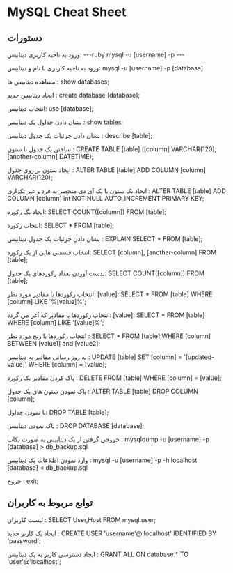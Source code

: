 # MySQL Cheat Sheet

## دستورات 

ورود به ناحیه کاربری دیتابیس: ---ruby mysql -u [username] -p ---

ورود به ناحیه کاربری با نام و دیتابیس: mysql -u [username] -p [database]

مشاهده دیتابیس ها : show databases;

ایجاد دیتابیس جدید : create database [database];

انتخاب دیتابیس: use [database];

نشان دادن جداول یک دیتابیس : show tables;

نشان دادن جزئیات یک جدول دیتابیس : describe [table];

ساختن یک جدول با ستون : CREATE TABLE [table] ([column] VARCHAR(120), [another-column] DATETIME);

ایجاد ستون بر روی جدول : ALTER TABLE [table] ADD COLUMN [column] VARCHAR(120);

ایجاد یک ستون با یک آی دی منحصر به فرد و غیر تکراری : ALTER TABLE [table] ADD COLUMN [column] int NOT NULL AUTO_INCREMENT PRIMARY KEY;

ایجاد یگ رکورد: SELECT COUNT([column]) FROM [table];

انتخاب رکورد: SELECT * FROM [table];

نشان دادن جزئیات یک جدول دیتابیس : EXPLAIN SELECT * FROM [table];

انتخاب قسمتی هایی از یک رکورد: SELECT [column], [another-column] FROM [table];

بدست آوردن تعداد رکوردهای یک جدول: SELECT COUNT([column]) FROM [table];

انتخاب رکوردها با مقادیر مورد نظر: [value]: SELECT * FROM [table] WHERE [column] LIKE '%[value]%';

انتخاب رکوردها با مقادیر که آغز می گردد: [value]: SELECT * FROM [table] WHERE [column] LIKE '[value]%';

انتخاب رکوردها با رنج مورد نظر : SELECT * FROM [table] WHERE [column] BETWEEN [value1] and [value2];

به روز رسانی مقادیر یه دیتابیس : UPDATE [table] SET [column] = '[updated-value]' WHERE [column] = [value];

پاک کردن مقادیر یک رکورد : DELETE FROM [table] WHERE [column] = [value];

پاک نمودن ستون های یک جدول : ALTER TABLE [table] DROP COLUMN [column];

پا نمودن جداول: DROP TABLE [table];

پاک نمودن دیتابیس : DROP DATABASE [database];

خروجی گرفتن از یک دیتابیس به صورت بکاپ : mysqldump -u [username] -p [database] > db_backup.sql

وارد نمودن اطلاعات یک دیتابیس : mysql -u [username] -p -h localhost [database] < db_backup.sql

خروج : exit;

## توابع مربوط به کاربران

لیست کاربران : SELECT User,Host FROM mysql.user;

ایحاد یک کاربر جدید : CREATE USER 'username'@'localhost' IDENTIFIED BY 'password';

ایجاد دسترسی کاربر به یک دیتابیس : GRANT ALL ON database.* TO 'user'@'localhost';
